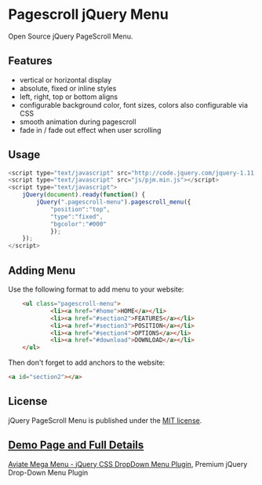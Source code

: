 # Pagescroll jQuery Menu

Open Source jQuery PageScroll Menu.

## Features ##
* vertical or horizontal display
* absolute, fixed or inline styles
* left, right, top or bottom aligns
* configurable background color, font sizes, colors also configurable via CSS
* smooth animation during pagescroll
* fade in / fade out effect when user scrolling

## Usage ##
```javascript
<script type="text/javascript" src="http://code.jquery.com/jquery-1.11.0.min.js"></script> 
<script type="text/javascript" src="js/pjm.min.js"></script>
<script type="text/javascript">                                                                            
	jQuery(document).ready(function() {
		jQuery(".pagescroll-menu").pagescroll_menu({
			"position":"top",
			"type":"fixed",
			"bgcolor":"#000"
			});	
	});
</script>
```

## Adding Menu ##
Use the following format to add menu to your website:
```html
	<ul class="pagescroll-menu">
            <li><a href="#home">HOME</a></li>
            <li><a href="#section2">FEATURES</a></li>
            <li><a href="#section3">POSITION</a></li>
            <li><a href="#section4">OPTIONS</a></li>
            <li><a href="#download">DOWNLOAD</a></li>
    </ul>
```
Then don't forget to add anchors to the website: 
```html
<a id="section2"></a>
```

## License ##

jQuery PageScroll Menu is published under the [MIT license](http://www.opensource.org/licenses/mit-license).


## [Demo Page and Full Details](http://pantherius.com/pagescroll_jquery_menu) ##

[Aviate Mega Menu - jQuery CSS DropDown Menu Plugin](http://pantherius.com/aviate-jquery-dropdown-mega-menu/), Premium jQuery Drop-Down Menu Plugin
